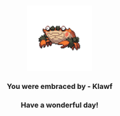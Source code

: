 <p align="center">
    <img src="https://raw.githubusercontent.com/PokeAPI/sprites/master/sprites/pokemon/950.png" width="150" height="150">
</p>
<h3 align="center">You were embraced by - <b>Klawf</b></h3>
<h3 align="center">Have a wonderful day!</h3>
